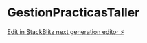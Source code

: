 # GestionPracticasTaller

[Edit in StackBlitz next generation editor ⚡️](https://stackblitz.com/~/github.com/pekarnick/GestionPracticasTaller)